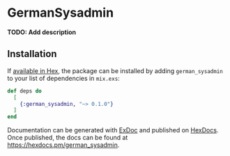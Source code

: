 # GermanSysadmin

**TODO: Add description**

## Installation

If [available in Hex](https://hex.pm/docs/publish), the package can be installed
by adding `german_sysadmin` to your list of dependencies in `mix.exs`:

```elixir
def deps do
  [
    {:german_sysadmin, "~> 0.1.0"}
  ]
end
```

Documentation can be generated with [ExDoc](https://github.com/elixir-lang/ex_doc)
and published on [HexDocs](https://hexdocs.pm). Once published, the docs can
be found at <https://hexdocs.pm/german_sysadmin>.

